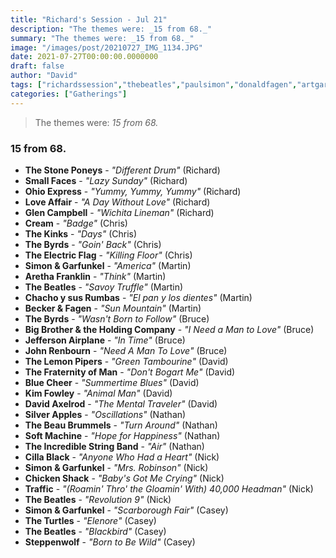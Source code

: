 ```yaml
---
title: "Richard's Session - Jul 21"
description: "The themes were: _15 from 68._"
summary: "The themes were: _15 from 68._"
image: "/images/post/20210727_IMG_1134.JPG"
date: 2021-07-27T00:00:00.0000000
draft: false
author: "David"
tags: ["richardssession","thebeatles","paulsimon","donaldfagen","artgarfunkel","simonandgarfunkel","jeffersonairplane","cream","thebyrds","glencampbell","walterbecker","johnrenbourn","davidaxelrod","traffic","smallfaces","steppenwolf","arethafranklin","theincrediblestringband","thekinks","cillablack","thelemonpipers","bluecheer","kimfowley","loveaffair","theturtles","ohioexpress","softmachine","silverapples","chickenshack","thestoneponeys","theelectricflag","thebeaubrummels","chachoysusrumbas","thefraternityofman","bigbrotherandtheholdingcompany"]
categories: ["Gatherings"]
---
```

> The themes were: _15 from 68._
### 15 from 68.
- **The Stone Poneys** - _"Different Drum"_ (Richard)
- **Small Faces** - _"Lazy Sunday"_ (Richard)
- **Ohio Express** - _"Yummy, Yummy, Yummy"_ (Richard)
- **Love Affair** - _"A Day Without Love"_ (Richard)
- **Glen Campbell** - _"Wichita Lineman"_ (Richard)
- **Cream** - _"Badge"_ (Chris)
- **The Kinks** - _"Days"_ (Chris)
- **The Byrds** - _"Goin' Back"_ (Chris)
- **The Electric Flag** - _"Killing Floor"_ (Chris)
- **Simon & Garfunkel** - _"America"_ (Martin)
- **Aretha Franklin** - _"Think"_ (Martin)
- **The Beatles** - _"Savoy Truffle"_ (Martin)
- **Chacho y sus Rumbas** - _"El pan y los dientes"_ (Martin)
- **Becker & Fagen** - _"Sun Mountain"_ (Martin)
- **The Byrds** - _"Wasn't Born to Follow"_ (Bruce)
- **Big Brother & the Holding Company** - _"I Need a Man to Love"_ (Bruce)
- **Jefferson Airplane** - _"In Time"_ (Bruce)
- **John Renbourn** - _"Need A Man To Love"_ (Bruce)
- **The Lemon Pipers** - _"Green Tambourine"_ (David)
- **The Fraternity of Man** - _"Don't Bogart Me"_ (David)
- **Blue Cheer** - _"Summertime Blues"_ (David)
- **Kim Fowley** - _"Animal Man"_ (David)
- **David Axelrod** - _"The Mental Traveler"_ (David)
- **Silver Apples** - _"Oscillations"_ (Nathan)
- **The Beau Brummels** - _"Turn Around"_ (Nathan)
- **Soft Machine** - _"Hope for Happiness"_ (Nathan)
- **The Incredible String Band** - _"Air"_ (Nathan)
- **Cilla Black** - _"Anyone Who Had a Heart"_ (Nick)
- **Simon & Garfunkel** - _"Mrs. Robinson"_ (Nick)
- **Chicken Shack** - _"Baby's Got Me Crying"_ (Nick)
- **Traffic** - _"(Roamin' Thro' the Gloamin' With) 40,000 Headman"_ (Nick)
- **The Beatles** - _"Revolution 9"_ (Nick)
- **Simon & Garfunkel** - _"Scarborough Fair"_ (Casey)
- **The Turtles** - _"Elenore"_ (Casey)
- **The Beatles** - _"Blackbird"_ (Casey)
- **Steppenwolf** - _"Born to Be Wild"_ (Casey)
